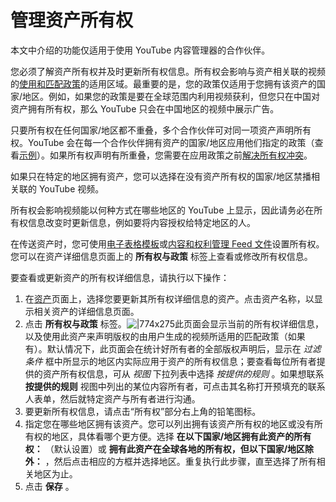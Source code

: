 # 管理资产所有权

本文中介绍的功能仅适用于使用 YouTube 内容管理器的合作伙伴。

您必须了解资产所有权并及时更新所有权信息。所有权会影响与资产相关联的视频的[使用和匹配政策](https://support.google.com/youtube/answer/107129)的适用区域。最重要的是，您的政策仅适用于您拥有该资产的国家/地区。例如，如果您的政策是要在全球范围内利用视频获利，但您只在中国对资产拥有所有权，那么 YouTube 只会在中国地区的视频中展示广告。

只要所有权在任何国家/地区都不重叠，多个合作伙伴可对同一项资产声明所有权。YouTube 会在每一个合作伙伴拥有资产的国家/地区应用他们指定的政策（查看[示例](https://support.google.com/youtube/answer/6085899)）。如果所有权声明有所重叠，您需要在应用政策之前[解决所有权冲突](https://support.google.com/youtube/answer/3013321)。

如果只在特定的地区拥有资产，您可以选择在没有资产所有权的国家/地区禁播相关联的 YouTube 视频。

所有权会影响视频能以何种方式在哪些地区的 YouTube 上显示，因此请务必在所有权信息改变时更新信息，例如要将内容授权给特定地区的人。

在传送资产时，您可使用[电子表格模板](https://support.google.com/youtube/answer/6066171)或[内容和权利管理 Feed 文件](https://support.google.com/youtube/answer/4588337)设置所有权。您可以在资产详细信息页面上的 **所有权与政策** 标签上查看或修改所有权信息。

要查看或更新资产的所有权详细信息，请执行以下操作：

1. 在[资产](https://www.youtube.com/content_id#asset/s)页面上，选择您要更新其所有权详细信息的资产。点击资产名称，以显示相关资产的详细信息页面。
2. 点击 **所有权与政策** 标签。![|774x275](https://lh4.ggpht.com/ceho21IDojyiy9KpPTyniD480LTsrEF9fnVy9DAMvIlTMupXllu7Aky2Z8RM=w774)此页面会显示当前的所有权详细信息，以及使用此资产来声明版权的由用户生成的视频所适用的匹配政策（如果有）。默认情况下，此页面会在统计好所有者的全部版权声明后，显示在 *过滤条件* 框中所显示的地区内实际应用于资产的所有权信息；要查看每位所有者提供的资产所有权信息，可从 *视图* 下拉列表中选择 *按提供的规则* 。如果想联系 **按提供的规则** 视图中列出的某位内容所有者，可点击其名称打开预填充的联系人表单，然后就特定资产与所有者进行沟通。
3. 要更新所有权信息，请点击“所有权”部分右上角的铅笔图标。
4. 指定您在哪些地区拥有该资产。您可以列出拥有该资产所有权的地区或没有所有权的地区，具体看哪个更方便。选择 **在以下国家/地区拥有此资产的所有权：** （默认设置）或 **拥有此资产在全球各地的所有权，但以下国家/地区除外：** ，然后点击相应的方框并选择地区。重复执行此步骤，直至选择了所有相关地区为止。
5. 点击 **保存** 。